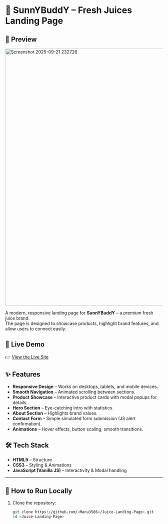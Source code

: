 # 🍹 SunnYBuddY – Fresh Juices Landing Page
## 📸 Preview

<img width="1870" height="823" alt="Screenshot 2025-09-21 232726" src="https://github.com/user-attachments/assets/cae7079a-f6df-4302-914c-ad7eea2ae099" />

A modern, responsive landing page for **SunnYBuddY** – a premium fresh juice brand.  
The page is designed to showcase products, highlight brand features, and allow users to connect easily.

## 🚀 Live Demo
👉 [View the Live Site](https://manu3586.github.io/Juice-Landing-Page/)


## ✨ Features
- **Responsive Design** – Works on desktops, tablets, and mobile devices.
- **Smooth Navigation** – Animated scrolling between sections.
- **Product Showcase** – Interactive product cards with modal popups for details.
- **Hero Section** – Eye-catching intro with statistics.
- **About Section** – Highlights brand values.
- **Contact Form** – Simple simulated form submission (JS alert confirmation).
- **Animations** – Hover effects, button scaling, smooth transitions.

## 🛠️ Tech Stack
- **HTML5** – Structure  
- **CSS3** – Styling & Animations  
- **JavaScript (Vanilla JS)** – Interactivity & Modal handling  

---

## 🚀 How to Run Locally  
1. Clone the repository:  
   ```bash
   git clone https://github.com/<Manu3586>/Juice-Landing-Page>.git
   cd <Juice-Landing-Page>


